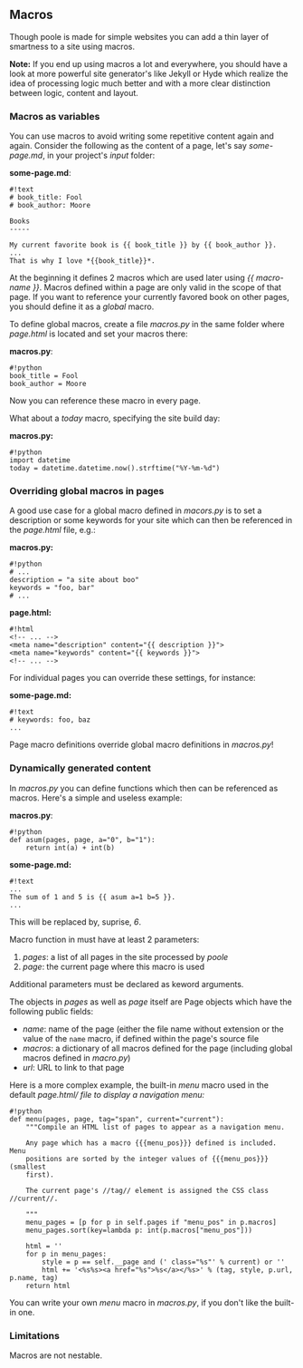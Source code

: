 Macros
------

Though poole is made for simple websites you can add a thin layer of
smartness to a site using macros.

**Note:** If you end up using macros a lot and everywhere, you should
have a look at more powerful site generator\'s like Jekyll or Hyde which
realize the idea of processing logic much better and with a more clear
distinction between logic, content and layout.

### Macros as variables

You can use macros to avoid writing some repetitive content again and
again. Consider the following as the content of a page, let\'s say
*some-page.md*, in your project\'s *input* folder:

**some-page.md**:

    #!text
    # book_title: Fool
    # book_author: Moore

    Books
    -----

    My current favorite book is {{ book_title }} by {{ book_author }}.
    ...
    That is why I love *{{book_title}}*.

At the beginning it defines 2 macros which are used later using *{{
macro-name }}*. Macros defined within a page are only valid in the scope
of that page. If you want to reference your currently favored book on
other pages, you should define it as a *global* macro.

To define global macros, create a file *macros.py* in the same folder
where *page.html* is located and set your macros there:

**macros.py**:

    #!python
    book_title = Fool
    book_author = Moore

Now you can reference these macro in every page.

What about a *today* macro, specifying the site build day:

**macros.py:**

    #!python
    import datetime
    today = datetime.datetime.now().strftime("%Y-%m-%d")

### Overriding global macros in pages

A good use case for a global macro defined in *macors.py* is to set a
description or some keywords for your site which can then be referenced
in the *page.html* file, e.g.:

**macros.py:**

    #!python
    # ...
    description = "a site about boo"
    keywords = "foo, bar"
    # ...

**page.html:**

    #!html
    <!-- ... -->
    <meta name="description" content="{{ description }}">
    <meta name="keywords" content="{{ keywords }}">
    <!-- ... -->

For individual pages you can override these settings, for instance:

**some-page.md:**

    #!text
    # keywords: foo, baz
    ...

Page macro definitions override global macro definitions in *macros.py*!

### Dynamically generated content

In *macros.py* you can define functions which then can be referenced as
macros. Here\'s a simple and useless example:

**macros.py**:

    #!python
    def asum(pages, page, a="0", b="1"):
        return int(a) + int(b)

**some-page.md:**

    #!text
    ...
    The sum of 1 and 5 is {{ asum a=1 b=5 }}.
    ...

This will be replaced by, suprise, *6*.

Macro function in must have at least 2 parameters:

1.  *pages*: a list of all pages in the site processed by *poole*
2.  *page*: the current page where this macro is used

Additional parameters must be declared as keword arguments.

The objects in *pages* as well as *page* itself are Page objects which
have the following public fields:

-   *name*: name of the page (either the file name without extension or
    the value of the `name` macro, if defined within the page\'s source
    file
-   *macros*: a dictionary of all macros defined for the page (including
    global macros defined in *macro.py*)
-   *url*: URL to link to that page

Here is a more complex example, the built-in *menu* macro used in the
default *page.html/ file to display a navigation menu:*

    #!python
    def menu(pages, page, tag="span", current="current"):
        """Compile an HTML list of pages to appear as a navigation menu.

        Any page which has a macro {{{menu_pos}}} defined is included. Menu
        positions are sorted by the integer values of {{{menu_pos}}} (smallest
        first).

        The current page's //tag// element is assigned the CSS class //current//.

        """
        menu_pages = [p for p in self.pages if "menu_pos" in p.macros]
        menu_pages.sort(key=lambda p: int(p.macros["menu_pos"]))

        html = ''
        for p in menu_pages:
            style = p == self.__page and (' class="%s"' % current) or ''
            html += '<%s%s><a href="%s">%s</a></%s>' % (tag, style, p.url, p.name, tag)
        return html

You can write your own *menu* macro in *macros.py*, if you don\'t like
the built-in one.

### Limitations

Macros are not nestable.
